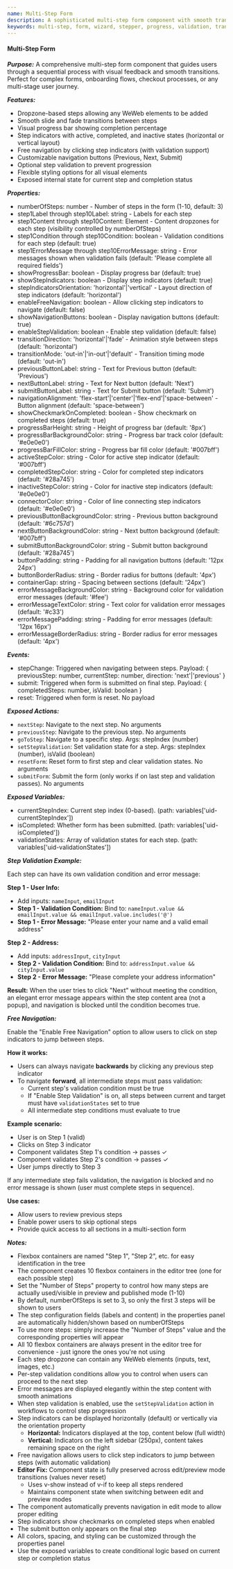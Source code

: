 ```yaml
---
name: Multi-Step Form
description: A sophisticated multi-step form component with smooth transitions, progress tracking, step indicators, and customizable navigation controls. Each step acts as a dropzone for flexible content.
keywords: multi-step, form, wizard, stepper, progress, validation, transitions, navigation
---
```


#### Multi-Step Form

***Purpose:***
A comprehensive multi-step form component that guides users through a sequential process with visual feedback and smooth transitions. Perfect for complex forms, onboarding flows, checkout processes, or any multi-stage user journey.

***Features:***
- Dropzone-based steps allowing any WeWeb elements to be added
- Smooth slide and fade transitions between steps
- Visual progress bar showing completion percentage
- Step indicators with active, completed, and inactive states (horizontal or vertical layout)
- Free navigation by clicking step indicators (with validation support)
- Customizable navigation buttons (Previous, Next, Submit)
- Optional step validation to prevent progression
- Flexible styling options for all visual elements
- Exposed internal state for current step and completion status

***Properties:***
- numberOfSteps: number - Number of steps in the form (1-10, default: 3)
- step1Label through step10Label: string - Labels for each step
- step1Content through step10Content: Element - Content dropzones for each step (visibility controlled by numberOfSteps)
- step1Condition through step10Condition: boolean - Validation conditions for each step (default: true)
- step1ErrorMessage through step10ErrorMessage: string - Error messages shown when validation fails (default: 'Please complete all required fields')
- showProgressBar: boolean - Display progress bar (default: true)
- showStepIndicators: boolean - Display step indicators (default: true)
- stepIndicatorsOrientation: 'horizontal'|'vertical' - Layout direction of step indicators (default: 'horizontal')
- enableFreeNavigation: boolean - Allow clicking step indicators to navigate (default: false)
- showNavigationButtons: boolean - Display navigation buttons (default: true)
- enableStepValidation: boolean - Enable step validation (default: false)
- transitionDirection: 'horizontal'|'fade' - Animation style between steps (default: 'horizontal')
- transitionMode: 'out-in'|'in-out'|'default' - Transition timing mode (default: 'out-in')
- previousButtonLabel: string - Text for Previous button (default: 'Previous')
- nextButtonLabel: string - Text for Next button (default: 'Next')
- submitButtonLabel: string - Text for Submit button (default: 'Submit')
- navigationAlignment: 'flex-start'|'center'|'flex-end'|'space-between' - Button alignment (default: 'space-between')
- showCheckmarkOnCompleted: boolean - Show checkmark on completed steps (default: true)
- progressBarHeight: string - Height of progress bar (default: '8px')
- progressBarBackgroundColor: string - Progress bar track color (default: '#e0e0e0')
- progressBarFillColor: string - Progress bar fill color (default: '#007bff')
- activeStepColor: string - Color for active step indicator (default: '#007bff')
- completedStepColor: string - Color for completed step indicators (default: '#28a745')
- inactiveStepColor: string - Color for inactive step indicators (default: '#e0e0e0')
- connectorColor: string - Color of line connecting step indicators (default: '#e0e0e0')
- previousButtonBackgroundColor: string - Previous button background (default: '#6c757d')
- nextButtonBackgroundColor: string - Next button background (default: '#007bff')
- submitButtonBackgroundColor: string - Submit button background (default: '#28a745')
- buttonPadding: string - Padding for all navigation buttons (default: '12px 24px')
- buttonBorderRadius: string - Border radius for buttons (default: '4px')
- containerGap: string - Spacing between sections (default: '24px')
- errorMessageBackgroundColor: string - Background color for validation error messages (default: '#fee')
- errorMessageTextColor: string - Text color for validation error messages (default: '#c33')
- errorMessagePadding: string - Padding for error messages (default: '12px 16px')
- errorMessageBorderRadius: string - Border radius for error messages (default: '4px')

***Events:***
- stepChange: Triggered when navigating between steps. Payload: { previousStep: number, currentStep: number, direction: 'next'|'previous' }
- submit: Triggered when form is submitted on final step. Payload: { completedSteps: number, isValid: boolean }
- reset: Triggered when form is reset. No payload

***Exposed Actions:***
- `nextStep`: Navigate to the next step. No arguments
- `previousStep`: Navigate to the previous step. No arguments
- `goToStep`: Navigate to a specific step. Args: stepIndex (number)
- `setStepValidation`: Set validation state for a step. Args: stepIndex (number), isValid (boolean)
- `resetForm`: Reset form to first step and clear validation states. No arguments
- `submitForm`: Submit the form (only works if on last step and validation passes). No arguments

***Exposed Variables:***
- currentStepIndex: Current step index (0-based). (path: variables['uid-currentStepIndex'])
- isCompleted: Whether form has been submitted. (path: variables['uid-isCompleted'])
- validationStates: Array of validation states for each step. (path: variables['uid-validationStates'])

***Step Validation Example:***

Each step can have its own validation condition and error message:

**Step 1 - User Info:**
- Add inputs: `nameInput`, `emailInput`
- **Step 1 - Validation Condition:** Bind to: `nameInput.value && emailInput.value && emailInput.value.includes('@')`
- **Step 1 - Error Message:** "Please enter your name and a valid email address"

**Step 2 - Address:**
- Add inputs: `addressInput`, `cityInput`
- **Step 2 - Validation Condition:** Bind to: `addressInput.value && cityInput.value`
- **Step 2 - Error Message:** "Please complete your address information"

**Result:**
When the user tries to click "Next" without meeting the condition, an elegant error message appears within the step content area (not a popup), and navigation is blocked until the condition becomes true.

***Free Navigation:***

Enable the "Enable Free Navigation" option to allow users to click on step indicators to jump between steps.

**How it works:**
- Users can always navigate **backwards** by clicking any previous step indicator
- To navigate **forward**, all intermediate steps must pass validation:
  - Current step's validation condition must be true
  - If "Enable Step Validation" is on, all steps between current and target must have `validationStates` set to true
  - All intermediate step conditions must evaluate to true

**Example scenario:**
- User is on Step 1 (valid)
- Clicks on Step 3 indicator
- Component validates Step 1's condition → passes ✓
- Component validates Step 2's condition → passes ✓
- User jumps directly to Step 3

If any intermediate step fails validation, the navigation is blocked and no error message is shown (user must complete steps in sequence).

**Use cases:**
- Allow users to review previous steps
- Enable power users to skip optional steps
- Provide quick access to all sections in a multi-section form

***Notes:***
- Flexbox containers are named "Step 1", "Step 2", etc. for easy identification in the tree
- The component creates 10 flexbox containers in the editor tree (one for each possible step)
- Set the "Number of Steps" property to control how many steps are actually used/visible in preview and published mode (1-10)
- By default, numberOfSteps is set to 3, so only the first 3 steps will be shown to users
- The step configuration fields (labels and content) in the properties panel are automatically hidden/shown based on numberOfSteps
- To use more steps: simply increase the "Number of Steps" value and the corresponding properties will appear
- All 10 flexbox containers are always present in the editor tree for convenience - just ignore the ones you're not using
- Each step dropzone can contain any WeWeb elements (inputs, text, images, etc.)
- Per-step validation conditions allow you to control when users can proceed to the next step
- Error messages are displayed elegantly within the step content with smooth animations
- When step validation is enabled, use the `setStepValidation` action in workflows to control step progression
- Step indicators can be displayed horizontally (default) or vertically via the orientation property
  - **Horizontal:** Indicators displayed at the top, content below (full width)
  - **Vertical:** Indicators on the left sidebar (250px), content takes remaining space on the right
- Free navigation allows users to click step indicators to jump between steps (with automatic validation)
- **Editor Fix:** Component state is fully preserved across edit/preview mode transitions (values never reset)
  - Uses v-show instead of v-if to keep all steps rendered
  - Maintains component state when switching between edit and preview modes
- The component automatically prevents navigation in edit mode to allow proper editing
- Step indicators show checkmarks on completed steps when enabled
- The submit button only appears on the final step
- All colors, spacing, and styling can be customized through the properties panel
- Use the exposed variables to create conditional logic based on current step or completion status
